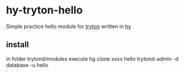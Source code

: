 # hy-tryton-hello
Simple practice hello module for [tryton](http://www.tryton.org/) written in [hy](http://hylang.org)

## install 
in folder trytond/modules execute hg clone xxxx hello
trytond-admin -d database -u hello
